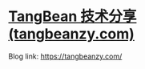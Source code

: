 # [TangBean 技术分享 (tangbeanzy.com)](https://tangbeanzy.com/)



Blog link: https://tangbeanzy.com/



